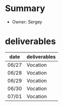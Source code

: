 # Summary
* Owner: Sergey

# deliverables
| date  | deliverables |
|--- | ---|
| 06/27  | Vocation |
| 06/28  | Vocation |
| 06/29  | Vocation |
| 06/30  | Vocation |
| 07/01  | Vocation |